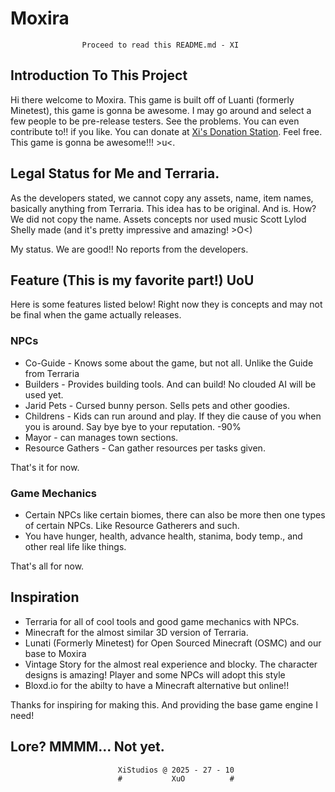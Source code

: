 # Moxira
                    Proceed to read this README.md - XI
## Introduction To This Project
Hi there welcome to Moxira. This game is built off of Luanti (formerly Minetest), this game is gonna be awesome. I may go around and select a few people to be pre-release testers. See the problems. You can even contribute to!! if you like. You can donate at [Xi's Donation Station](https://buymeacoffee.com/xi_self13). Feel free. This game is gonna be awesome!!! >u<. 

## Legal Status for Me and Terraria.
As the developers stated, we cannot copy any assets, name, item names, basically anything from Terraria. This idea has to be original. And is. How? We did not copy the name. Assets concepts nor used music Scott Lylod Shelly made (and it's pretty impressive and amazing! >O<)

My status. We are good!! No reports from the developers.

## Feature (This is my favorite part!) UoU
Here is some features listed below! Right now they is concepts and may not be final when the game actually releases.
### NPCs
* Co-Guide - Knows some about the game, but not all. Unlike the Guide from Terraria
* Builders - Provides building tools. And can build! No clouded AI will be used yet.
* Jarid Pets - Cursed bunny person. Sells pets and other goodies.
* Childrens - Kids can run around and play. If they die cause of you when you is around. Say bye bye to your reputation. -90%
* Mayor - can manages town sections. 
* Resource Gathers - Can gather resources per tasks given.

That's it for now.

### Game Mechanics 
* Certain NPCs like certain biomes, there can also be more then one types of certain NPCs. Like Resource Gatherers and such.
* You have hunger, health, advance health, stanima, body temp., and other real life like things. 

That's all for now.

## Inspiration
* Terraria for all of cool tools and good game mechanics with NPCs.
* Minecraft for the almost similar 3D version of Terraria.
* Lunati (Formerly Minetest) for Open Sourced Minecraft (OSMC) and our base to Moxira 
* Vintage Story for the almost real experience and blocky. The character designs is amazing! Player and some NPCs will adopt this style
* Bloxd.io for the abilty to have a Minecraft alternative but online!!


Thanks for inspiring for making this. And providing the base game engine I need! 

## Lore? MMMM...  Not yet.

                            XiStudios @ 2025 - 27 - 10
                            #           XuO          #
